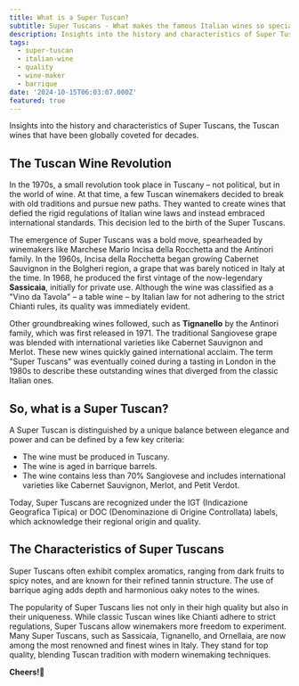 ```yaml
---
title: What is a Super Tuscan?
subtitle: Super Tuscans - What makes the famous Italian wines so special?
description: Insights into the history and characteristics of Super Tuscans, the Tuscan wines that have been globally coveted for decades.
tags:
  - super-tuscan
  - italian-wine
  - quality
  - wine-maker
  - barrique
date: '2024-10-15T06:03:07.000Z'
featured: true
---
```


Insights into the history and characteristics of Super Tuscans, the Tuscan wines that have been globally coveted for decades.

## **The Tuscan Wine Revolution**

In the 1970s, a small revolution took place in Tuscany – not political, but in the world of wine. At that time, a few Tuscan winemakers decided to break with old traditions and pursue new paths. They wanted to create wines that defied the rigid regulations of Italian wine laws and instead embraced international standards. This decision led to the birth of the Super Tuscans.

The emergence of Super Tuscans was a bold move, spearheaded by winemakers like Marchese Mario Incisa della Rocchetta and the Antinori family. In the 1960s, Incisa della Rocchetta began growing Cabernet Sauvignon in the Bolgheri region, a grape that was barely noticed in Italy at the time. In 1968, he produced the first vintage of the now-legendary **Sassicaia**, initially for private use. Although the wine was classified as a "Vino da Tavola" – a table wine – by Italian law for not adhering to the strict Chianti rules, its quality was immediately evident.

Other groundbreaking wines followed, such as **Tignanello** by the Antinori family, which was first released in 1971. The traditional Sangiovese grape was blended with international varieties like Cabernet Sauvignon and Merlot. These new wines quickly gained international acclaim. The term "Super Tuscans" was eventually coined during a tasting in London in the 1980s to describe these outstanding wines that diverged from the classic Italian ones.

## So, what is a Super Tuscan?

A Super Tuscan is distinguished by a unique balance between elegance and power and can be defined by a few key criteria:

- The wine must be produced in Tuscany.
- The wine is aged in barrique barrels.
- The wine contains less than 70% Sangiovese and includes international varieties like Cabernet Sauvignon, Merlot, and Petit Verdot.

Today, Super Tuscans are recognized under the IGT (Indicazione Geografica Tipica) or DOC (Denominazione di Origine Controllata) labels, which acknowledge their regional origin and quality.

## **The Characteristics of Super Tuscans**

Super Tuscans often exhibit complex aromatics, ranging from dark fruits to spicy notes, and are known for their refined tannin structure. The use of barrique aging adds depth and harmonious oaky notes to the wines.

The popularity of Super Tuscans lies not only in their high quality but also in their uniqueness. While classic Tuscan wines like Chianti adhere to strict regulations, Super Tuscans allow winemakers more freedom to experiment. Many Super Tuscans, such as Sassicaia, Tignanello, and Ornellaia, are now among the most renowned and finest wines in Italy. They stand for top quality, blending Tuscan tradition with modern winemaking techniques.

**Cheers!🍷**
